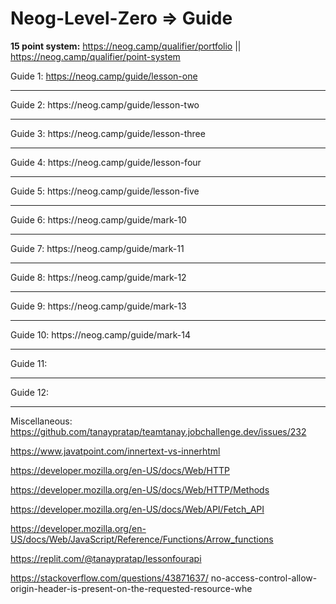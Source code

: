 # Neog-Level-Zero => Guide

<b>15 point system:</b> https://neog.camp/qualifier/portfolio || https://neog.camp/qualifier/point-system

Guide 1: https://neog.camp/guide/lesson-one<br>
<hr>
Guide 2: https://neog.camp/guide/lesson-two<br>
<hr>
Guide 3: https://neog.camp/guide/lesson-three<br>
<hr>
Guide 4: https://neog.camp/guide/lesson-four <br>
<hr>
Guide 5: https://neog.camp/guide/lesson-five <br>
<hr>
Guide 6: https://neog.camp/guide/mark-10 <br>
<hr>
Guide 7: https://neog.camp/guide/mark-11<br>
<hr>
Guide 8: https://neog.camp/guide/mark-12 <br>
<hr>
Guide 9: https://neog.camp/guide/mark-13 <br>
<hr>
Guide 10: https://neog.camp/guide/mark-14 <br>
<hr>
Guide 11:<br>
<hr>
Guide 12:<br>
<hr>

Miscellaneous:<br>
 https://github.com/tanaypratap/teamtanay.jobchallenge.dev/issues/232 <br>

https://www.javatpoint.com/innertext-vs-innerhtml <br>

https://developer.mozilla.org/en-US/docs/Web/HTTP <br>

https://developer.mozilla.org/en-US/docs/Web/HTTP/Methods <br>

https://developer.mozilla.org/en-US/docs/Web/API/Fetch_API <br>

https://developer.mozilla.org/en-US/docs/Web/JavaScript/Reference/Functions/Arrow_functions <br>

https://replit.com/@tanaypratap/lessonfourapi <br>

https://stackoverflow.com/questions/43871637/ no-access-control-allow-origin-header-is-present-on-the-requested-resource-whe <br>